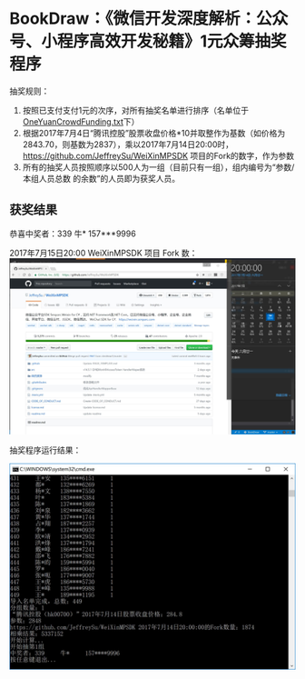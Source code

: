 # BookDraw：《微信开发深度解析：公众号、小程序高效开发秘籍》1元众筹抽奖程序

抽奖规则：
1. 按照已支付支付1元的次序，对所有抽奖名单进行排序（名单位于[OneYuanCrowdFunding.txt](https://github.com/JeffreySu/BookDraw/blob/master/BookDraw/BookDraw/OneYuanCrowdFunding.txt)下）
2. 根据2017年7月4日“腾讯控股”股票收盘价格*10并取整作为基数（如价格为2843.70，则基数为2837），乘以2017年7月14日20:00时，https://github.com/JeffreySu/WeiXinMPSDK 项目的Fork的数字，作为参数
3. 所有的抽奖人员按照顺序以500人为一组（目前只有一组），组内编号为“参数/本组人员总数 的余数”的人员即为获奖人员。


## 获奖结果

恭喜中奖者：339 牛* 157***9996

2017年7月15日20:00 WeiXinMPSDK 项目 Fork 数：
![2017年7月15日20:00 WeiXinMPSDK 项目 Fork 数](https://github.com/JeffreySu/BookDraw/blob/master/2017%E5%B9%B47%E6%9C%8814%E6%97%A5%2020%E7%82%B9%E6%95%B4%20Fork%E6%95%B0.jpg)



抽奖程序运行结果：


![抽奖程序运行结果](https://github.com/JeffreySu/BookDraw/blob/master/%E7%BB%93%E6%9E%9C%E6%88%AA%E5%9B%BE.jpg)

